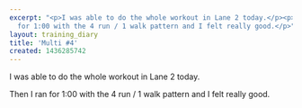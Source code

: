 ```yaml
---
excerpt: "<p>I was able to do the whole workout in Lane 2 today.</p><p>Then I ran
  for 1:00 with the 4 run / 1 walk pattern and I felt really good.</p>"
layout: training_diary
title: 'Multi #4'
created: 1436285742
---
```

<p>I was able to do the whole workout in Lane 2 today.</p><p>Then I ran for 1:00 with the 4 run / 1 walk pattern and I felt really good.</p>
